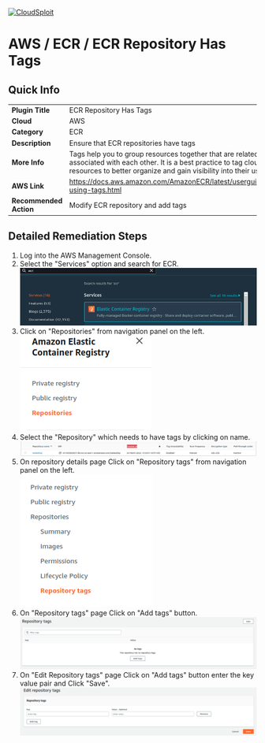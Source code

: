 [![CloudSploit](https://cloudsploit.com/img/logo-new-big-text-100.png "CloudSploit")](https://cloudsploit.com)

# AWS / ECR / ECR Repository Has Tags

## Quick Info

| | |
|-|-|
| **Plugin Title** | ECR Repository Has Tags |
| **Cloud** | AWS |
| **Category** | ECR |
| **Description** | Ensure that ECR repositories have tags |
| **More Info** | Tags help you to group resources together that are related to or associated with each other. It is a best practice to tag cloud resources to better organize and gain visibility into their usage. |
| **AWS Link** | https://docs.aws.amazon.com/AmazonECR/latest/userguide/ecr-using-tags.html |
| **Recommended Action** | Modify ECR repository and add tags |

## Detailed Remediation Steps

1. Log into the AWS Management Console.
2. Select the "Services" option and search for ECR. </br> <img src="/resources/aws/ecr/ecr-repository-has-tags/step2.png"/>
3. Click on  "Repositories" from navigation panel on the left.</br> <img src="/resources/aws/ecr/ecr-repository-has-tags/step3.png"/>
4. Select the "Repository" which needs to have tags by clicking on name. </br> <img src="/resources/aws/ecr/ecr-repository-has-tags/step4.png"/>
5. On repository details page Click on "Repository tags" from navigation panel on the left.</br> <img src="/resources/aws/ecr/ecr-repository-has-tags/step5.png"/>
6. On "Repository tags" page Click on "Add tags" button.</br> <img src="/resources/aws/ecr/ecr-repository-has-tags/step6.png"/>
7. On "Edit Repository tags" page Click on "Add tags" button enter the key value pair and Click "Save".</br> <img src="/resources/aws/ecr/ecr-repository-has-tags/step7.png"/>


